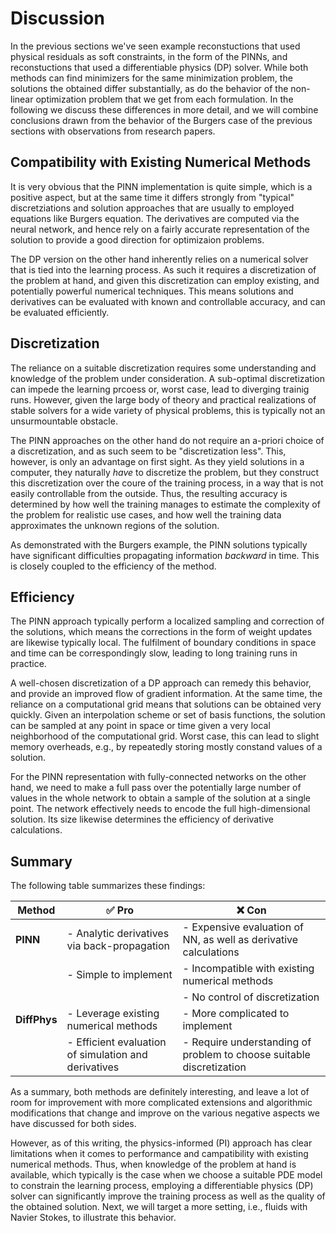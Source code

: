 Discussion
=======================

In the previous sections we've seen example reconstuctions that used physical residuals as soft constraints, in the form of the PINNs, and reconstuctions that used a differentiable physics (DP) solver. While both methods can find minimizers for the same minimization problem, the solutions the obtained differ substantially, as do the behavior of the non-linear optimization problem that we get from each formulation. In the following we discuss these differences in more detail, and we will combine conclusions drawn from the behavior of the Burgers case of the previous sections with observations from research papers.

## Compatibility with Existing Numerical Methods

It is very obvious that the PINN implementation is quite simple, which is a positive aspect, but at the same time it differs strongly from "typical" discretziations and solution approaches that are usually to employed equations like Burgers equation. The derivatives are computed via the neural network, and hence rely on a fairly accurate representation of the solution to provide a good direction for optimizaion problems.

The DP version on the other hand inherently relies on a numerical solver that is tied into the learning process. As such it requires a discretization of the problem at hand, and given this discretization can employ existing, and potentially powerful numerical techniques. This means solutions and derivatives can be evaluated with known and controllable accuracy, and can be evaluated efficiently.

## Discretization

The reliance on a suitable discretization requires some understanding and knowledge of the problem under consideration. A sub-optimal discretization can impede the learning prcoess or, worst case, lead to diverging trainig runs. However, given the large body of theory and practical realizations of stable solvers for a wide variety of physical problems, this is typically not an unsurmountable obstacle.

The PINN approaches on the other hand do not require an a-priori choice of a discretization, and as such seem to be "discretization less". This, however, is only an advantage on first sight. As they yield solutions in a computer, they naturally _have_ to discretize the problem, but they construct this discretization over the coure of the training process, in a way that is not easily controllable from the outside. Thus, the resulting accuracy is determined by how well the training manages to estimate the complexity of the problem for realistic use cases, and how well the training data approximates the unknown regions of the solution.

As demonstrated with the Burgers example, the PINN solutions typically have significant difficulties propagating information _backward_ in time. This is closely coupled to the efficiency of the method.

## Efficiency

The PINN approach typically perform a localized sampling and correction of the solutions, which means the corrections in the form of weight updates are likewise typically local. The fulfilment of boundary conditions in space and time can be correspondingly slow, leading to long training runs in practice.

A well-chosen discretization of a DP approach can remedy this behavior, and provide an improved flow of gradient information. At the same time, the reliance on a computational grid means that solutions can be obtained very quickly. Given an interpolation scheme or set of basis functions, the solution can be sampled at any point in space or time given a very local neighborhood of the computational grid. Worst case, this can lead to slight memory overheads, e.g., by repeatedly storing mostly constand values of a solution.

For the PINN representation with fully-connected networks on the other hand, we need to make a full pass over the potentially large number of values in the whole network to obtain a sample of the solution at a single point. The network effectively needs to encode the full high-dimensional solution. Its size likewise determines the efficiency of derivative calculations.

## Summary

The following table summarizes these findings:

| Method   |  ✅ Pro   |  ❌ Con  |
|----------|-------------|------------|
| **PINN** | - Analytic derivatives via back-propagation  | - Expensive evaluation of NN, as well as derivative calculations | 
|          | - Simple to implement  | - Incompatible with existing numerical methods     | 
|          |                  | - No control of discretization  | 
| **DiffPhys** | - Leverage existing numerical methods | - More complicated to implement  | 
|          | - Efficient evaluation of simulation and derivatives | - Require understanding of problem to choose suitable discretization |

As a summary, both methods are definitely interesting, and leave a lot of room for improvement with more complicated extensions and algorithmic modifications that change and improve on the various negative aspects we have discussed for both sides.

However, as of this writing, the physics-informed (PI) approach has clear limitations when it comes to performance and campatibility with existing numerical methods. Thus, when knowledge of the problem at hand is available, which typically is the case when we choose a suitable PDE model to constrain the learning process, employing a differentiable physics (DP) solver can significantly improve the training process as well as the quality of the obtained solution. Next, we will target a more setting, i.e., fluids with Navier Stokes, to illustrate this behavior.
